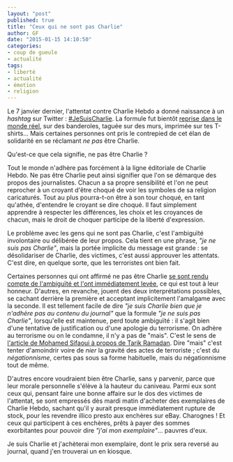 ```yaml
---
layout: "post"
published: true
title: "Ceux qui ne sont pas Charlie"
author: GF
date: "2015-01-15 14:10:50"
categories:
- coup de gueule
- actualité
tags:
- liberté
- actualité
- émotion
- religion
---
```


Le 7 janvier dernier, l'attentat contre Charlie Hebdo a donné naissance à un _hashtag_ sur Twitter : [#JeSuisCharlie](https://twitter.com/search?q=%23JeSuisCharlie&src=tyah). La formule fut bientôt [reprise dans le monde réel](http://www.lemonde.fr/m-actu/article/2015/01/09/je-suis-charlie-c-est-lui_4552523_4497186.html), sur des banderoles, taguée sur des murs, imprimée sur tes T-shirts... Mais certaines personnes ont pris le contrepied de cet élan de solidarité en se réclamant _ne pas_ être Charlie.

Qu'est-ce que cela signifie, ne pas être Charlie ? 

Tout le monde n'adhère pas forcément à la ligne éditoriale de Charlie Hebdo. Ne pas être Charlie peut ainsi signifier que l'on se démarque des propos des journalistes. Chacun a sa propre sensibilité et l'on ne peut reprocher à un croyant d'être choqué de voir les symboles de sa religion caricaturés. Tout au plus pourra-t-on être à son tour choqué, en tant qu'athée, d'entendre le croyant se dire choqué. Il faut simplement apprendre à respecter les différences, les choix et les croyances de chacun, mais le droit de choquer participe de la liberté d'expression.

Le problème avec les gens qui ne sont pas Charlie, c'est l'ambiguïté involontaire ou délibérée de leur propos. Cela tient en une phrase, _"je ne suis pas Charlie"_, mais la portée implicite du message est grande : se désolidariser de Charlie, des victimes, c'est aussi approuver les attentats. C'est dire, en quelque sorte, que les terroristes ont bien fait.

Certaines personnes qui ont affirmé ne pas être Charlie [se sont rendu compte de l'ambiguïté et l'ont immédiatement levée](http://www.sudouest.fr/2015/01/13/andre-viard-s-excuse-apres-son-tweet-1795154-727.php), ce qui est tout à leur honneur. D'autres, en revanche, jouent des deux interprétations possibles, se cachant derrière la première et acceptant implicitement l'amalgame avec la seconde. Il est tellement facile de dire _"je suis Charlie bien que je n'adhère pas au contenu du journal"_ que la formule _"je ne suis pas Charlie"_, lorsqu'elle est maintenue, perd toute ambiguïté : il s'agit bien d'une tentative de justification ou d'une apologie du terrorisme. On adhère au terrorisme ou on le condamne, il n'y a pas de "mais". C'est le sens de [l'article de Mohamed Sifaoui à propos de Tarik Ramadan](http://www.huffingtonpost.fr/mohamed-sifaoui/tariq-ramadan-nest-ni-charlie-ni-flic-ni-juif_b_6448888.html). Dire "mais" c'est tenter d'amoindrir voire de _nier_ la gravité des actes de terroriste ; c'est du _négationnisme_, certes pas sous sa forme habituelle, mais du négationnisme tout de même.

D'autres encore voudraient bien être Charlie, sans y parvenir, parce que leur morale personnelle s'élève à la hauteur du caniveau. Parmi eux sont ceux qui, pensant faire une bonne affaire sur le dos des victimes de l'attentat, se sont empressés dès mardi matin d'acheter des exemplaires de Charlie Hebdo, sachant qu'il y aurait presque immédiatement rupture de stock, pour les revendre illico presto aux enchères sur eBay. Charognes ! Et ceux qui participent à ces enchères, prêts à payer des sommes exorbitantes pour pouvoir dire _"j'ai mon exemplaire"_... pauvres d'eux. 

Je suis Charlie et j'achèterai mon exemplaire, dont le prix sera reversé au journal, quand j'en trouverai un en kiosque.






